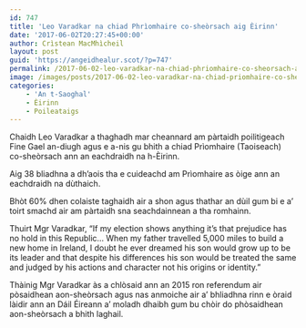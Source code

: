 ```yaml
---
id: 747
title: 'Leo Varadkar na chiad Phrìomhaire co-sheòrsach aig Èirinn'
date: '2017-06-02T20:27:45+00:00'
author: Crìstean MacMhìcheil
layout: post
guid: 'https://angeidhealur.scot/?p=747'
permalink: /2017-06-02-leo-varadkar-na-chiad-phriomhaire-co-sheorsach-aig-eirinn/
image: /images/posts/2017-06-02-leo-varadkar-na-chiad-priomhaire-co-sheorsach-aig-eirinn.webp
categories:
    - 'An t-Saoghal'
    - Èirinn
    - Poileataigs
---
```


Chaidh Leo Varadkar a thaghadh mar cheannard am pàrtaidh poilitigeach Fine Gael an-diugh agus e a-nis gu bhith a chiad Prìomhaire (Taoiseach) co-sheòrsach ann an eachdraidh na h-Èirinn.

Aig 38 bliadhna a dh’aois tha e cuideachd am Prìomhaire as òige ann an eachdraidh na dùthaich.

Bhòt 60% dhen colaiste taghaidh air a shon agus thathar an dùil gum bi e a’ toirt smachd air am pàrtaidh sna seachdainnean a tha romhainn.

Thuirt Mgr Varadkar, “If my election shows anything it’s that prejudice has no hold in this Republic… When my father travelled 5,000 miles to build a new home in Ireland, I doubt he ever dreamed his son would grow up to be its leader and that despite his differences his son would be treated the same and judged by his actions and character not his origins or identity.”

Thàinig Mgr Varadkar às a chlòsaid ann an 2015 ron referendum air pòsaidhean aon-sheòrsach agus nas anmoiche air a’ bhliadhna rinn e òraid làidir ann an Dáil Éireann a’ moladh dhaibh gum bu chòir do phòsaidhean aon-sheòrsach a bhith laghail.
